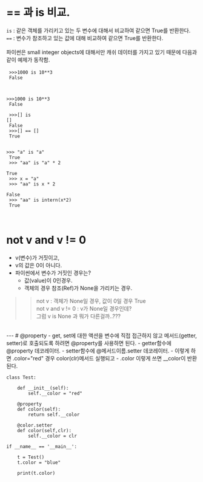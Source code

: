 # == 과 is 비교.
<code>is</code> : 같은 객체를 가리키고 있는 두 변수에 대해서 비교하여 같으면 True를 반환한다.<br/>
<code>==</code> : 변수가 참조하고 있는 값에 대해 비교하여 같으면 True를 반환한다.<br/><br/>
파이썬은 small integer objects에 대해서만 캐쉬 데이터를 가지고 있기 때문에 다음과 같이 예제가 동작함.<br/><br/>
<code>
\>>>1000 is 10**3<br/>
False<br/>

\>>>1000 is 10**3<br/>
False<br/>
<br/>
\>>>[] is []<br/>
False<br/>
\>>>[] == []<br/>
True<br/>
<br/>
\>>> "a" is "a"<br/>
True<br/>
\>>> "aa" is "a" * 2<br/>
True<br/>
\>>> x = "a"<br/>
\>>> "aa" is x * 2<br/>
False<br/>
\>>> "aa" is intern(x*2)<br/>
True<br/>
<br/>
</code>

# not v and v != 0
- v(변수)가 거짓이고,
- v의 값은 0이 아니다.
- 파이썬에서 변수가 거짓인 경우는?
    - 값(value)이 0인경우.
    - 객체의 경우 참조(Ref)가 None을 가리키는 경우.
>> not v : 객체가 None일 경우, 값이 0일 경우 True<br/>
>> not v and v != 0 : v가 None일 경우인데?<br/>
>> 그럼 v is None 과 뭐가 다른걸까..???<br/>
<br/>
---
# @property
- get, set에 대한 액션을 변수에 직접 접근하지 않고 메서드(getter, setter)로 호출되도록 하려면 @property를 사용하면 된다.
- getter함수에 @property 데코레이터. 
- setter함수에 @메서드이름.setter 데코레이터.
- 이렇게 하면 .color="red" 경우 color(clr)메서드 실행되고
- .color 이렇게 쓰면 __color이 반환된다.

```
class Test:

    def __init__(self):
        self.__color = "red"

    @property
    def color(self):
        return self.__color

    @color.setter
    def color(self,clr):
        self.__color = clr

if __name__ == '__main__':

    t = Test()
    t.color = "blue"

    print(t.color)
```